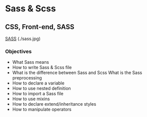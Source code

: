 # Sass & Scss
## CSS, Front-end, SASS

[SASS](https://s3.amazonaws.com/alx-intranet.hbtn.io/uploads/medias/2018/5/9936ba361a3962278900.jpg?X-Amz-Algorithm=AWS4-HMAC-SHA256&X-Amz-Credential=AKIARDDGGGOUSBVO6H7D%2F20230814%2Fus-east-1%2Fs3%2Faws4_request&X-Amz-Date=20230814T080727Z&X-Amz-Expires=86400&X-Amz-SignedHeaders=host&X-Amz-Signature=335d346abb6e21040317ba40856adeb03ff40237cb2231abab34a26b97eea801)
(./sass.jpg)


### Objectives
- What Sass means
- How to write Sass & Scss file
- What is the difference between Sass and Scss
What is the Sass preprocessing
- How to declare a variable
- How to use nested definition
- How to import a Sass file
- How to use mixins
- How to declare extend/inheritance styles
- How to manipulate operators